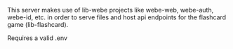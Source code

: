 This server makes use of lib-webe projects like webe-web, webe-auth, webe-id, etc. in order to serve files and host api endpoints for the flashcard game (lib-flashcard).

Requires a valid .env